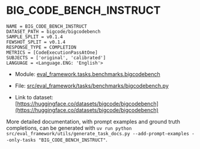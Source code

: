# BIG_CODE_BENCH_INSTRUCT

````
NAME = BIG_CODE_BENCH_INSTRUCT
DATASET_PATH = bigcode/bigcodebench
SAMPLE_SPLIT = v0.1.4
FEWSHOT_SPLIT = v0.1.4
RESPONSE_TYPE = COMPLETION
METRICS = [CodeExecutionPassAtOne]
SUBJECTS = ['original', 'calibrated']
LANGUAGE = <Language.ENG: 'English'>
````

- Module: [eval_framework.tasks.benchmarks.bigcodebench](eval_framework.tasks.benchmarks.bigcodebench)

- File: [src/eval_framework/tasks/benchmarks/bigcodebench.py](../../src/eval_framework/tasks/benchmarks/bigcodebench.py)

- Link to dataset: [https://huggingface.co/datasets/bigcode/bigcodebench](https://huggingface.co/datasets/bigcode/bigcodebench)

More detailed documentation, with prompt examples and ground truth completions, can be generated with `uv run python src/eval_framework/utils/generate_task_docs.py --add-prompt-examples --only-tasks "BIG_CODE_BENCH_INSTRUCT"`.
